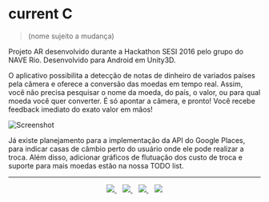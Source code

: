 # current C
> (nome sujeito a mudança)

Projeto AR desenvolvido durante a Hackathon SESI 2016 pelo grupo do NAVE Rio. Desenvolvido para Android em Unity3D.

O aplicativo possibilita a detecção de notas de dinheiro de variados países pela câmera e oferece a conversão das moedas em tempo real.
Assim, você não precisa pesquisar o nome da moeda, do país, o valor, ou para qual moeda você quer converter.
É só apontar a câmera, e pronto! Você recebe feedback imediato do exato valor em mãos!

![Screenshot](http://i.imgur.com/KwN4oVy.png)

Já existe planejamento para a implementação da API do Google Places, para indicar casas de câmbio perto do usuário onde ele pode realizar a troca. Além disso, adicionar gráficos de flutuação dos custo de troca e suporte para mais moedas estão na nossa TODO list.

<hr/>

<p align="center">
<a title="João Ricardo" target="_blank" href="http://github.com/JRFLGA">
    <img src="https://avatars0.githubusercontent.com/u/3507471?s=50"/>
</a>&nbsp;&nbsp;
<a title="Matheus Avellar" target="_blank" href="http://github.com/MatheusAvellar">
    <img src="https://avatars0.githubusercontent.com/u/1719996?s=50"/>
</a>&nbsp;&nbsp;
<a title="Milena Crivella" target="_blank" href="http://github.com/MilenaCrivella">
    <img src="https://avatars0.githubusercontent.com/u/9369529?s=50"/>
</a>&nbsp;&nbsp;
<a title="Vinicius Apolinário" target="_blank" href="http://github.com/ViniciusApolinario">
    <img src="https://avatars0.githubusercontent.com/u/11331469?s=50"/>
</a>
</p>
